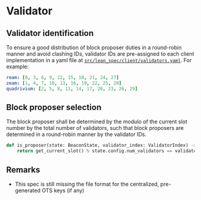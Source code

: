 # Validator

## Validator identification

To ensure a good distribution of block proposer duties in a round-robin manner
and avoid clashing IDs, validator IDs are pre-assigned to each client
implementation in a yaml file at 
[`src/lean_spec/client/validators.yaml`](../../src/lean_spec/client/validators.yaml).
For example:

```yaml
ream: [0, 3, 6, 9, 12, 15, 18, 21, 24, 27]
zeam: [1, 4, 7, 10, 13, 16, 19, 22, 25, 28]
quadrivium: [2, 5, 8, 11, 14, 17, 20, 23, 26, 29]
```

## Block proposer selection

The block proposer shall be determined by the modulo of the current slot number
by the total number of validators, such that block proposers are determined in
a round-robin manner by the validator IDs.

```py
def is_proposer(state: BeaconState, validator_index: ValidatorIndex) -> bool:
    return get_current_slot() % state.config.num_validators == validator_index
```

## Remarks

- This spec is still missing the file format for the centralized, pre-generated
  OTS keys (if any)

